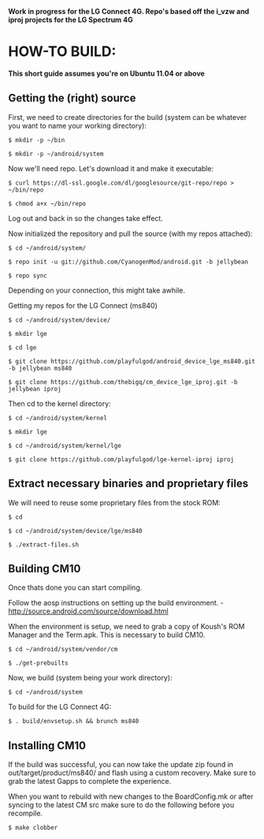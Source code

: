 **Work in progress for the LG Connect 4G. Repo's based off the i_vzw and iproj projects for the LG Spectrum 4G**


HOW-TO BUILD:
=============

**This short guide assumes you're on Ubuntu 11.04 or above**

Getting the (right) source
--------------------------

First, we need to create directories for the build (system can be whatever you want to name your working directory):

    $ mkdir -p ~/bin

    $ mkdir -p ~/android/system

Now we'll need repo. Let's download it and make it executable:

    $ curl https://dl-ssl.google.com/dl/googlesource/git-repo/repo > ~/bin/repo

    $ chmod a+x ~/bin/repo

Log out and back in so the changes take effect.

Now initialized the repository and pull the source (with my repos attached):

    $ cd ~/android/system/
    
    $ repo init -u git://github.com/CyanogenMod/android.git -b jellybean
    
    $ repo sync

Depending on your connection, this might take awhile.

Getting my repos for the LG Connect (ms840)
	
	$ cd ~/android/system/device/

	$ mkdir lge

	$ cd lge

	$ git clone https://github.com/playfulgod/android_device_lge_ms840.git -b jellybean ms840

	$ git clone https://github.com/thebigq/cm_device_lge_iproj.git -b jellybean iproj

Then cd to the kernel directory:

	$ cd ~/android/system/kernel

	$ mkdir lge

	$ cd ~/android/system/kernel/lge

	$ git clone https://github.com/playfulgod/lge-kernel-iproj iproj

Extract necessary binaries and proprietary files 
------------------------------------------------

We will need to reuse some proprietary files from the stock ROM:

    $ cd
    
    $ cd ~/android/system/device/lge/ms840
    
    $ ./extract-files.sh

Building CM10
-------------
Once thats done you can start compiling.

Follow the aosp instructions on setting up the build environment. - http://source.android.com/source/download.html

When the environment is setup, we need to grab a copy of Koush's ROM Manager and the Term.apk. This is necessary to build CM10.

    $ cd ~/android/system/vendor/cm

    $ ./get-prebuilts

Now, we build (system being your work directory):

    $ cd ~/android/system

To build for the LG Connect 4G:
    
    $ . build/envsetup.sh && brunch ms840


Installing CM10
---------------
If the build was successful, you can now take the update zip found in out/target/product/ms840/ and flash using a custom recovery. Make sure to grab the latest Gapps to complete the experience.

When you want to rebuild with new changes to the BoardConfig.mk or after syncing to the latest CM src make sure to do the following before you recompile.

    $ make clobber



